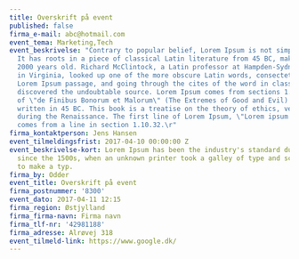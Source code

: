 ```yaml
---
title: Overskrift på event
published: false
firma_e-mail: abc@hotmail.com
event_tema: Marketing,Tech
event_beskrivelse: "Contrary to popular belief, Lorem Ipsum is not simply random text.
  It has roots in a piece of classical Latin literature from 45 BC, making it over
  2000 years old. Richard McClintock, a Latin professor at Hampden-Sydney College
  in Virginia, looked up one of the more obscure Latin words, consectetur, from a
  Lorem Ipsum passage, and going through the cites of the word in classical literature,
  discovered the undoubtable source. Lorem Ipsum comes from sections 1.10.32 and 1.10.33
  of \"de Finibus Bonorum et Malorum\" (The Extremes of Good and Evil) by Cicero,
  written in 45 BC. This book is a treatise on the theory of ethics, very popular
  during the Renaissance. The first line of Lorem Ipsum, \"Lorem ipsum dolor sit amet..\",
  comes from a line in section 1.10.32.\r"
firma_kontaktperson: Jens Hansen
event_tilmeldingsfrist: 2017-04-10 00:00:00 Z
event_beskrivelse-kort: Lorem Ipsum has been the industry's standard dummy text ever
  since the 1500s, when an unknown printer took a galley of type and scrambled it
  to make a typ.
firma_by: Odder
event_title: Overskrift på event
firma_postnummer: '8300'
event_dato: 2017-04-11 12:15
firma_region: Østjylland
firma_firma-navn: Firma navn
firma_tlf-nr: '42981188'
firma_adresse: Alrøvej 318
event_tilmeld-link: https://www.google.dk/
---
```


